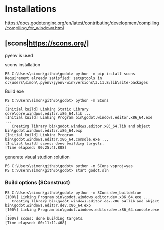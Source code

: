 # Installations

https://docs.godotengine.org/en/latest/contributing/development/compiling/compiling_for_windows.html

## [scons|https://scons.org/]
pyenv is used

scons installation
```
PS C:\Users\simon\github\godot> python -m pip install scons
Requirement already satisfied: setuptools in c:\users\simon\.pyenv\pyenv-win\versions\3.11.8\lib\site-packages
```

Build exe
```
PS C:\Users\simon\github\godot> python -m SCons
..
[Initial build] Linking Static Library core\core.windows.editor.x86_64.lib ...
[Initial build] Linking Program bin\godot.windows.editor.x86_64.exe ...
   Creating library bin\godot.windows.editor.x86_64.lib and object bin\godot.windows.editor.x86_64.exp
[Initial build] Linking Program bin\godot.windows.editor.x86_64.console.exe ...
[Initial build] scons: done building targets.
[Time elapsed: 00:25:46.808]
```

generate visual studion solution
```
PS C:\Users\simon\github\godot> python -m SCons vsproj=yes
PS C:\Users\simon\github\godot> start godot.sln
```

### Build options (SConstruct)
```
PS C:\Users\simon\github\godot> python -m SCons dev_build=true
[100%] Linking Program bin\godot.windows.editor.dev.x86_64.exe ...
   Creating library bin\godot.windows.editor.dev.x86_64.lib and object bin\godot.windows.editor.dev.x86_64.exp
[100%] Linking Program bin\godot.windows.editor.dev.x86_64.console.exe ...
[100%] scons: done building targets.
[Time elapsed: 00:11:11.468]
```
